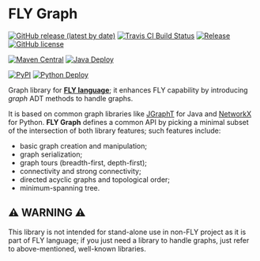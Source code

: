 # FLY Graph

[![GitHub release (latest by date)](https://img.shields.io/github/v/release/bissim/FLY-graph)](https://github.com/bissim/FLY-graph/releases) [![Travis CI Build Status](https://travis-ci.com/bissim/FLY-graph.svg?branch=master)](https://travis-ci.com/bissim/FLY-graph) [![Release](https://github.com/bissim/FLY-graph/workflows/Release/badge.svg)](https://github.com/bissim/FLY-graph/releases) [![GitHub license](https://img.shields.io/github/license/bissim/FLY-graph?logo=open-source-initiative)](https://github.com/bissim/FLY-graph/blob/master/LICENCE)

[![Maven Central](https://img.shields.io/maven-central/v/io.github.bissim/fly-graph)](https://search.maven.org/search?q=g:io.github.bissim%20AND%20a:fly-graph) [![Java Deploy](https://github.com/bissim/FLY-graph/workflows/Java%20Deploy/badge.svg)](https://github.com/bissim/FLY-graph/packages)

[![PyPI](https://img.shields.io/pypi/v/fly-graph)](https://pypi.org/project/fly-graph/) [![Python Deploy](https://github.com/bissim/FLY-graph/workflows/Python%20Deploy/badge.svg)](https://pypi.org/project/fly-graph/)

Graph library for [**FLY language**](https://github.com/spagnuolocarmine/FLY-language); it enhances FLY capability by introducing *graph* ADT methods to handle graphs.

It is based on common graph libraries like [JGraphT](https://github.com/jgrapht/jgrapht) for Java and [NetworkX](https://github.com/networkx/networkx) for Python. **FLY Graph** defines a common API by picking a minimal subset of the intersection of both library features; such features include:

- basic graph creation and manipulation;
- graph serialization;
- graph tours (breadth-first, depth-first);
- connectivity and strong connectivity;
- directed acyclic graphs and topological order;
- minimum-spanning tree.

## ⚠️ WARNING ⚠️

This library is not intended for stand-alone use in non-FLY project as it is part of FLY language; if you just need a library to handle graphs, just refer to above-mentioned, well-known libraries.
